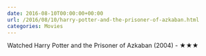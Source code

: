```yaml
---
date: 2016-08-10T00:00:00+00:00
url: /2016/08/10/harry-potter-and-the-prisoner-of-azkaban.html
categories: Movies
---
```

Watched Harry Potter and the Prisoner of Azkaban (2004) - ★★★




